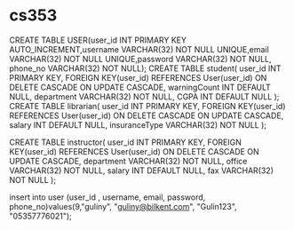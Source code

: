 # cs353

CREATE TABLE USER(user_id INT PRIMARY KEY AUTO_INCREMENT,username VARCHAR(32) NOT NULL UNIQUE,email VARCHAR(32) NOT NULL UNIQUE,password VARCHAR(32) NOT NULL, phone_no  VARCHAR(32) NOT NULL);
CREATE TABLE student(
             	user_id INT PRIMARY KEY,
             	FOREIGN KEY(user_id) REFERENCES User(user_id)
                                  ON DELETE CASCADE
                                  ON UPDATE CASCADE,
				warningCount INT DEFAULT NULL,
              	department VARCHAR(32) NOT NULL,
              	CGPA INT DEFAULT NULL
);
CREATE TABLE librarian(
             	user_id INT PRIMARY KEY,
             	FOREIGN KEY(user_id) REFERENCES User(user_id)
                                  ON DELETE CASCADE
                                  ON UPDATE CASCADE,
              	salary INT DEFAULT NULL,
              	insuranceType VARCHAR(32) NOT NULL
);

CREATE TABLE instructor(
             	user_id INT PRIMARY KEY,
             	FOREIGN KEY(user_id) REFERENCES User(user_id)
                                  ON DELETE CASCADE
                                  ON UPDATE CASCADE,
              	department VARCHAR(32) NOT NULL,
              	office VARCHAR(32) NOT NULL,
              	salary INT DEFAULT NULL,
				fax VARCHAR(32) NOT NULL
);

insert into user (user_id , username, email, password, phone_no)values(9,"guliny", "guliny@bilkent.com", "Gulin123", "05357776021");

